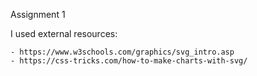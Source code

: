 Assignment 1

I used external resources:

    - https://www.w3schools.com/graphics/svg_intro.asp
    - https://css-tricks.com/how-to-make-charts-with-svg/
